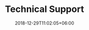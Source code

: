---
title: "Technical Support"
date: 2018-12-29T11:02:05+06:00
icon: "ti-panel"
description: "Non product related support topics can be found here."
type : "pages"
---